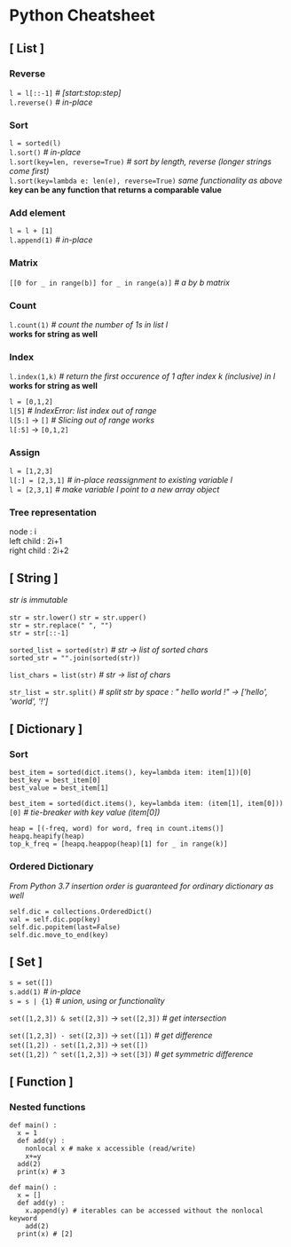 # Python Cheatsheet 

## [ List ]

### Reverse
`l = l[::-1]` *# [start:stop:step]*  
`l.reverse()` *# in-place*  

### Sort
`l = sorted(l)`  
`l.sort()` *# in-place*  
`l.sort(key=len, reverse=True)` *# sort by length, reverse (longer strings come first)*  
`l.sort(key=lambda e: len(e), reverse=True)` *same functionality as above*           
**key can be any function that returns a comparable value** 

### Add element 
`l = l + [1]`   
`l.append(1)` *# in-place*  

### Matrix 
`[[0 for _ in range(b)] for _ in range(a)]` *# a by b matrix*  

### Count
`l.count(1)` *# count the number of 1s in list l*              
**works for string as well**   

### Index
`l.index(1,k)` *# return the first occurence of 1 after index k (inclusive) in l*           
**works for string as well**     

`l = [0,1,2]`  
`l[5]` *# IndexError: list index out of range*    
`l[5:]` &rarr; `[]` *# Slicing out of range works*   
`l[:5]` &rarr; `[0,1,2]`   

### Assign
`l = [1,2,3]`        
`l[:] = [2,3,1]` *# in-place reassignment to existing variable l*          
`l = [2,3,1]` *# make variable l point to a new array object*             

### Tree representation
node : i     
left child : 2i+1    
right child : 2i+2     

## [ String ]  
*str is immutable*

`str = str.lower()`  `str = str.upper()`  
`str = str.replace(" ", "")`    
`str = str[::-1]`  

`sorted_list = sorted(str)` *# str &rarr; list of sorted chars*    
`sorted_str = "".join(sorted(str))`  

`list_chars = list(str)` *# str &rarr; list of chars*

`str_list = str.split()` *# split str by space : "   hello   world  !" &rarr; ['hello', 'world', '!']*

## [ Dictionary ]  

### Sort  
```
best_item = sorted(dict.items(), key=lambda item: item[1])[0]  
best_key = best_item[0]  
best_value = best_item[1]  
```

`best_item = sorted(dict.items(), key=lambda item: (item[1], item[0]))[0]` *# tie-breaker with key value (item[0])*        

```
heap = [(-freq, word) for word, freq in count.items()]
heapq.heapify(heap)
top_k_freq = [heapq.heappop(heap)[1] for _ in range(k)]
```

### Ordered Dictionary 
*From Python 3.7 insertion order is guaranteed for ordinary dictionary as well*           
```
self.dic = collections.OrderedDict()
val = self.dic.pop(key) 
self.dic.popitem(last=False) 
self.dic.move_to_end(key)
```       


## [ Set ]   
`s = set([])`     
`s.add(1)` *# in-place*      
`s = s | {1}` *# union, using or functionality*        

`set([1,2,3]) & set([2,3])` &rarr; `set([2,3])` *# get intersection*       

`set([1,2,3]) - set([2,3])` &rarr; `set([1])` *# get difference*       
`set([1,2]) - set([1,2,3])` &rarr; `set([])`                       
`set([1,2]) ^ set([1,2,3])` &rarr; `set([3])` *# get symmetric difference*       



## [ Function ]
### Nested functions
```
def main() :
  x = 1
  def add(y) :
	nonlocal x # make x accessible (read/write)
	x+=y
  add(2)
  print(x) # 3 
``` 

```
def main() :
  x = []
  def add(y) :
	x.append(y) # iterables can be accessed without the nonlocal keyword 
	add(2)
  print(x) # [2] 
``` 
